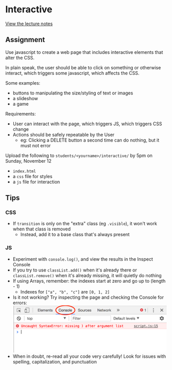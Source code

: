 # Interactive

[View the lecture notes](https://github.com/mpaulweeks/cfc2017/tree/master/lectures/week6)

## Assignment

Use javascript to create a web page that includes interactive elements that alter the CSS.

In plain speak, the user should be able to click on something or otherwise interact, which triggers some javascript, which affects the CSS.

Some examples:
- buttons to manipulating the size/styling of text or images
- a slideshow
- a game

Requirements:
- User can interact with the page, which triggers JS, which triggers CSS change
- Actions should be safely repeatable by the User
  - eg: Clicking a DELETE button a second time can do nothing, but it must not error

Upload the following to `students/<yourname>/interactive/` by 5pm on Sunday, November 12
- `index.html`
- a `css` file for styles
- a `js` file for interaction

## Tips

### CSS

- If `transition` is only on the "extra" class (eg `.visible`), it won't work when that class is removed
  - Instead, add it to a base class that's always present

### JS

- Experiment with `console.log()`, and view the results in the Inspect Console
- If you try to use `classList.add()` when it's already there or `classList.remove()` when it's already missing, it will quietly do nothing
- If using Arrays, remember: the indexes start at zero and go up to (length - 1)
  - Indexes for `["a", "b", "c"]` are `[0, 1, 2]`
- Is it not working? Try inspecting the page and checking the Console for errors:
![](../canvas/console.png)
- When in doubt, re-read all your code very carefully! Look for issues with spelling, capitalization, and punctuation
